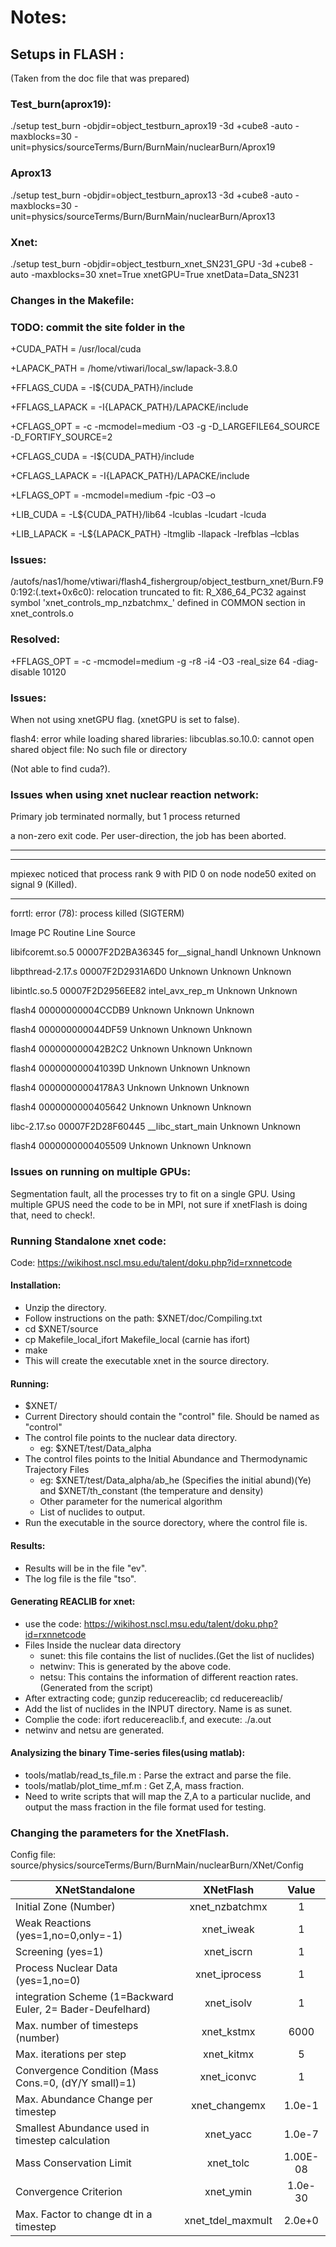 # Notes:

## Setups in FLASH :
(Taken from the doc file that was prepared)

### Test_burn(aprox19): 
./setup test_burn -objdir=object_testburn_aprox19 -3d +cube8 -auto -maxblocks=30 -unit=physics/sourceTerms/Burn/BurnMain/nuclearBurn/Aprox19 

### Aprox13 
./setup test_burn -objdir=object_testburn_aprox13 -3d +cube8 -auto -maxblocks=30 -unit=physics/sourceTerms/Burn/BurnMain/nuclearBurn/Aprox13 

### Xnet: 
./setup test_burn -objdir=object_testburn_xnet_SN231_GPU -3d +cube8 -auto -maxblocks=30 xnet=True xnetGPU=True xnetData=Data_SN231

 

### Changes in the Makefile: 

### TODO: commit the site folder in the 

+CUDA_PATH = /usr/local/cuda 

+LAPACK_PATH = /home/vtiwari/local_sw/lapack-3.8.0 

+FFLAGS_CUDA  = -I${CUDA_PATH}/include 

+FFLAGS_LAPACK = -I{LAPACK_PATH}/LAPACKE/include 

+CFLAGS_OPT   = -c -mcmodel=medium -O3 -g -D_LARGEFILE64_SOURCE -D_FORTIFY_SOURCE=2 

+CFLAGS_CUDA  = -I${CUDA_PATH}/include 

+CFLAGS_LAPACK = -I{LAPACK_PATH}/LAPACKE/include 

+LFLAGS_OPT   = -mcmodel=medium -fpic -O3 –o 

+LIB_CUDA  = -L${CUDA_PATH}/lib64 -lcublas -lcudart -lcuda 

+LIB_LAPACK = -L${LAPACK_PATH} -ltmglib -llapack -lrefblas –lcblas 

### Issues: 

/autofs/nas1/home/vtiwari/flash4_fishergroup/object_testburn_xnet/Burn.F90:192:(.text+0x6c0): relocation truncated to fit: R_X86_64_PC32 against symbol 'xnet_controls_mp_nzbatchmx_' defined in COMMON section in xnet_controls.o 

### Resolved: 

+FFLAGS_OPT   = -c -mcmodel=medium -g -r8 -i4 -O3 -real_size 64 -diag-disable 10120 

### Issues: 

When not using xnetGPU flag. (xnetGPU is set to false). 

flash4: error while loading shared libraries: libcublas.so.10.0: cannot open shared object file: No such file or directory 

(Not able to find cuda?). 

 
### Issues when using xnet nuclear reaction network: 
Primary job  terminated normally, but 1 process returned 

a non-zero exit code. Per user-direction, the job has been aborted. 

------------------------------------------------------- 

-------------------------------------------------------------------------- 

mpiexec noticed that process rank 9 with PID 0 on node node50 exited on signal 9 (Killed). 

-------------------------------------------------------------------------- 

forrtl: error (78): process killed (SIGTERM) 

Image              PC                Routine            Line        Source     

libifcoremt.so.5   00007F2D2BA36345  for__signal_handl     Unknown  Unknown 

libpthread-2.17.s  00007F2D2931A6D0  Unknown               Unknown  Unknown 

libintlc.so.5      00007F2D2956EE82  intel_avx_rep_m     Unknown  Unknown 

flash4             00000000004CCDB9  Unknown               Unknown  Unknown 

flash4             000000000044DF59  Unknown               Unknown  Unknown 

flash4             000000000042B2C2  Unknown               Unknown  Unknown 

flash4             000000000041039D  Unknown               Unknown  Unknown 

flash4             00000000004178A3  Unknown               Unknown  Unknown 

flash4             0000000000405642  Unknown               Unknown  Unknown 

libc-2.17.so       00007F2D28F60445  __libc_start_main     Unknown  Unknown 

flash4             0000000000405509  Unknown               Unknown  Unknown 
 
 
### Issues on running on multiple GPUs: 

Segmentation fault, all the processes try to fit on a single GPU. Using multiple GPUS need the code to be in MPI, not sure if xnetFlash is doing that, need to check!.

### Running Standalone xnet code:
Code: https://wikihost.nscl.msu.edu/talent/doku.php?id=rxnnetcode


#### Installation:
- Unzip the directory.
- Follow instructions on the path: $XNET/doc/Compiling.txt
- cd $XNET/source
- cp Makefile_local_ifort Makefile_local (carnie has ifort)
- make
- This will create the executable xnet in the source directory.

#### Running:
- $XNET/
- Current Directory should contain the "control" file. Should be named as "control"
- The control file points to the nuclear data directory.
   - eg: $XNET/test/Data_alpha
- The control files points to the Initial Abundance and Thermodynamic Trajectory Files
  - eg: $XNET/test/Data_alpha/ab_he (Specifies the initial abund)(Ye)
     and
        $XNET/th_constant (the temperature and density)
  - Other parameter for the numerical algorithm
  - List of nuclides to output.
- Run the executable in the source dorectory, where the control file is.

#### Results:
- Results will be in the file "ev".
- The log file is the file "tso".

#### Generating REACLIB for xnet:
- use the code: https://wikihost.nscl.msu.edu/talent/doku.php?id=rxnnetcode
- Files Inside the nuclear data directory
   - sunet: this file contains the list of nuclides.(Get the list of nuclides)
   - netwinv: This is generated by the above code.
   - netsu: This contains the information of different reaction rates.(Generated from the script)
- After extracting code; gunzip reducereaclib; cd reducereaclib/
- Add the list of nuclides in the INPUT directory. Name is as sunet.
- Complie the code: ifort reducereaclib.f, and execute: ./a.out
- netwinv and netsu are generated.

#### Analysizing the binary Time-series files(using matlab):
- tools/matlab/read_ts_file.m : Parse the extract and parse the file.
- tools/matlab/plot_time_mf.m : Get Z,A, mass fraction.
- Need to write scripts that will map the Z,A to a particular nuclide, and output the mass fraction in the file format used for testing.


### Changing the parameters for the XnetFlash.
Config file: source/physics/sourceTerms/Burn/BurnMain/nuclearBurn/XNet/Config

| XNetStandalone  | XNetFlash  | Value | 
| ---------------- |:------------------:| :------------------:|
|Initial Zone  (Number)                                     |xnet_nzbatchmx      |  1 |
|Weak Reactions (yes=1,no=0,only=-1)                        |xnet_iweak          |  1 |
|Screening (yes=1)                                          |xnet_iscrn          |  1 |
|Process Nuclear Data (yes=1,no=0)                          |xnet_iprocess       |  1 |
|integration Scheme (1=Backward Euler, 2= Bader-Deufelhard) |xnet_isolv          |  1 |
|Max. number of timesteps (number)                          |xnet_kstmx          |  6000 |
|Max. iterations per step | xnet_kitmx | 5 |
| Convergence Condition (Mass Cons.=0, (dY/Y small)=1) | xnet_iconvc | 1 |
| Max. Abundance Change per timestep | xnet_changemx | 1.0e-1 |
| Smallest Abundance used in timestep calculation | xnet_yacc | 1.0e-7 | 
| Mass Conservation Limit | xnet_tolc | 1.00E-08 |
| Convergence Criterion | xnet_ymin | 1.0e-30 |
| Max. Factor to change dt in a timestep | xnet_tdel_maxmult | 2.0e+0 |


   

